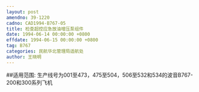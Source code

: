```yaml
---
layout: post
amendno: 39-1220
cadno: CAD1994-B767-05
title: 检查超控应急放油增压泵组件
date: 1994-06-14 00:00:00 +0800
effdate: 1994-06-15 00:00:00 +0800
tag: B767
categories: 民航华北管理局适航处
author: 王晓明
---
```


##适用范围:
生产线号为001至473，475至504，506至532和534的波音B767-200和300系列飞机

